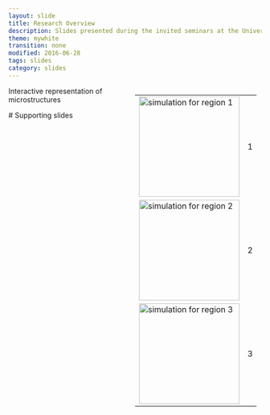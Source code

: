 ```yaml
---
layout: slide
title: Research Overview
description: Slides presented during the invited seminars at the University of Tokyo, NIMS (Japan), and LEM3 (France), June-July 2016.
theme: mywhite
transition: none
modified: 2016-06-28
tags: slides
category: slides
---
```


<section data-background="{{ site.url }}/images/2016-07-01-presentation/slides/Slide01.png" data-background-size="contain">
</section>

<section data-background="{{ site.url }}/images/2016-07-01-presentation/slides/Slide02.png" data-background-size="contain">
</section>

<section data-background="{{ site.url }}/images/2016-07-01-presentation/slides/Slide03.png" data-background-size="contain">
</section>

<section data-background="{{ site.url }}/images/2016-07-01-presentation/slides/Slide04.png" data-background-size="contain">
</section>

<section data-background="{{ site.url }}/images/2016-07-01-presentation/slides/Slide05.png" data-background-size="contain">
</section>

<section data-background="{{ site.url }}/images/2016-07-01-presentation/slides/Slide06.png" data-background-size="contain">
</section>

<section data-background="{{ site.url }}/images/2016-07-01-presentation/slides/Slide07.png" data-background-size="contain">
</section>

<section data-background="{{ site.url }}/images/2016-07-01-presentation/slides/Slide08.png" data-background-size="contain">
</section>

<section data-background="{{ site.url }}/images/2016-07-01-presentation/slides/Slide09.png" data-background-size="contain">
</section>

<section data-background="{{ site.url }}/images/2016-07-01-presentation/slides/Slide10.png" data-background-size="contain">
</section>

<section data-background="{{ site.url }}/images/2016-07-01-presentation/slides/Slide11.png" data-background-size="contain">
</section>

<section data-background="{{ site.url }}/images/2016-07-01-presentation/slides/Slide12.png" data-background-size="contain">
</section>

<section data-background="{{ site.url }}/images/2016-07-01-presentation/slides/Slide13.png" data-background-size="contain">
</section>

<section data-background="{{ site.url }}/images/2016-07-01-presentation/slides/Slide14.png" data-background-size="contain">
</section>

<section data-background="{{ site.url }}/images/2016-07-01-presentation/slides/Slide15.png" data-background-size="contain">
</section>

<section data-background="{{ site.url }}/images/2016-07-01-presentation/slides/Slide16.png">

<div class="column" style="float:right; width: 50%">
<table>

<tr>
<td>
<img class="plain" src="{{ site.url }}/images/2016-07-01-presentation/img/tex-1.gif" height="200" alt="simulation for region 1"/>
</td>
<td>1 </td>
</tr>

<tr>
<td>
<img class="plain" src="{{ site.url }}/images/2016-07-01-presentation/img/tex-2.gif" height="200" alt="simulation for region 2"/>
</td>
<td>2 </td>
</tr>

<tr>

<td>
<img class="plain" src="{{ site.url }}/images/2016-07-01-presentation/img/tex-3.gif" height="200" alt="simulation for region 3"/>
</td>
<td>3 </td>
</tr>

</table>
</div>

</section>

<section data-background="{{ site.url }}/images/2016-07-01-presentation/slides/Slide17.png" data-background-size="contain">
</section>

<style>.header6 header:after { content: "Decoupled FE + CPFE simuations"; }</style>
<section data-state="header6" data-background-video="{{ site.url }}/images/2016-07-01-presentation/img/ecap.webm" data-background-video-loop="true">
</section>

<section data-background="{{ site.url }}/images/2016-07-01-presentation/slides/Slide19.png" data-background-size="contain">
</section>

<section data-background="{{ site.url }}/images/2016-07-01-presentation/slides/Slide20.png" data-background-size="contain">
</section>

<section data-background="{{ site.url }}/images/2016-07-01-presentation/slides/Slide21.png" data-background-size="contain">
</section>

<section data-background="{{ site.url }}/images/2016-07-01-presentation/slides/Slide22.png" data-background-size="contain">
</section>

<section data-background="{{ site.url }}/images/2016-07-01-presentation/slides/Slide23.png" data-background-size="contain">
</section>

<section data-background="{{ site.url }}/images/2016-07-01-presentation/slides/Slide24.png" data-background-size="contain">
</section>

<section data-background="{{ site.url }}/images/2016-07-01-presentation/slides/Slide25.png" data-background-size="contain">
</section>

<section data-background="{{ site.url }}/images/2016-07-01-presentation/slides/Slide26.png" data-background-size="contain">
</section>

<section data-background="{{ site.url }}/images/2016-07-01-presentation/slides/Slide27.png" data-background-size="contain">
</section>

<section data-background="{{ site.url }}/images/2016-07-01-presentation/slides/Slide28.png" data-background-size="contain">
</section>

<section data-background="{{ site.url }}/images/2016-07-01-presentation/slides/Slide29.png" data-background-size="contain">
</section>

<section data-background="{{ site.url }}/images/2016-07-01-presentation/slides/Slide30.png" data-background-size="contain">
</section>

<section data-background="{{ site.url }}/images/2016-07-01-presentation/slides/Slide31.png" data-background-size="contain">
</section>

<section data-background="{{ site.url }}/images/2016-07-01-presentation/slides/Slide32.png" data-background-size="contain">
</section>

<section data-background="{{ site.url }}/images/2016-07-01-presentation/slides/Slide33.png" data-background-size="contain">
</section>

<section data-background="{{ site.url }}/images/2016-07-01-presentation/slides/Slide34.png" data-background-size="contain">
</section>

<section data-background="{{ site.url }}/images/2016-07-01-presentation/slides/Slide35.png" data-background-size="contain">
</section>

<section data-background="{{ site.url }}/images/2016-07-01-presentation/slides/Slide36.png" data-background-size="contain">
</section>

<section data-background="{{ site.url }}/images/2016-07-01-presentation/slides/Slide37.png" data-background-size="contain">
</section>

<section data-background="{{ site.url }}/images/2016-07-01-presentation/slides/Slide38.png" data-background-size="contain">
</section>

<section data-background="{{ site.url }}/images/2016-07-01-presentation/slides/Slide39.png" data-background-size="contain">
</section>

<section data-background="{{ site.url }}/images/2016-07-01-presentation/slides/Slide40.png" data-background-size="contain">
</section>

<section data-background="{{ site.url }}/images/2016-07-01-presentation/slides/Slide41.png" data-background-size="contain">
</section>

<section data-background="{{ site.url }}/images/2016-07-01-presentation/slides/Slide42.png" data-background-size="contain">
</section>

<section data-background="{{ site.url }}/images/2016-07-01-presentation/slides/Slide43.png" data-background-size="contain">
</section>

<section data-background="{{ site.url }}/images/2016-07-01-presentation/slides/Slide44.png" data-background-size="contain">
</section>

<section data-background="{{ site.url }}/images/2016-07-01-presentation/slides/Slide45.png" data-background-size="contain">
</section>

<section data-background="{{ site.url }}/images/2016-07-01-presentation/slides/Slide46.png" data-background-size="contain">
</section>

<section data-background="{{ site.url }}/images/2016-07-01-presentation/slides/Slide47.png" data-background-size="contain">
</section>

<section data-background="{{ site.url }}/images/2016-07-01-presentation/slides/Slide48.png" data-background-size="contain">
</section>

<section data-background="{{ site.url }}/images/2016-07-01-presentation/slides/Slide49.png" data-background-size="contain">
</section>

<section data-background="{{ site.url }}/images/2016-07-01-presentation/slides/Slide50.png" data-background-size="contain">
</section>

<section data-background="{{ site.url }}/images/2016-07-01-presentation/slides/Slide51.png" data-background-size="contain">
</section>

<section data-background="{{ site.url }}/images/2016-07-01-presentation/slides/Slide52.png" data-background-size="contain">
</section>

<section data-background="{{ site.url }}/images/2016-07-01-presentation/slides/Slide53.png" data-background-size="contain">
</section>

<section data-background="{{ site.url }}/images/2016-07-01-presentation/slides/Slide54.png" data-background-size="contain">
</section>

<section>

Interactive representation of microstructures

<style>
.axis path,
.axis line {
fill: none;
stroke: black;
shape-rendering: crispEdges;
}
.axis text {
font-family: sans-serif;
font-size: 11px;
}

</style>

<script src="http://d3js.org/d3.v3.min.js"></script>
<script src="/images/2016-07-01-presentation/scripts.js" type="text/javascript"></script>                              
<div class="column" style="float:left; width: 50%" id="left"></div>
<div class="column" style="float:right; width: 50%" id="right"></div>
<div id="author"></div>
<div id="link"></div>

<script>

d3.json('/images/2016-07-01-presentation/data/ldr.json',function(error, json) {
  if (error) return console.warn(error);
  data = json
  plotLDR(data);
})
</script>
</section>

<section data-background="{{ site.url }}/images/2016-07-01-presentation/slides/Slide55.png" data-background-size="contain">
</section>

<section data-background="{{ site.url }}/images/2016-07-01-presentation/slides/Slide56.png" data-background-size="contain">
</section>

<section data-background="{{ site.url }}/images/2016-07-01-presentation/slides/Slide57.png" data-background-size="contain">
</section>

<section data-background="{{ site.url }}/images/2016-07-01-presentation/slides/Slide58.png" data-background-size="contain">
</section>

<section data-markdown>
# Supporting slides
</section>

<section data-background="{{ site.url }}/images/2016-07-01-presentation/slides/Slide59.png" data-background-size="contain">
</section>
